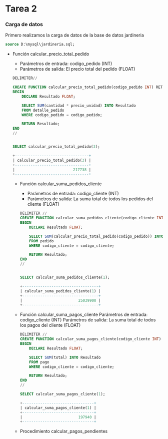 # Tarea 2 

### Carga de datos

Primero realizamos la carga de datos de la base de datos jardineria

```sql
source D:\mysql\jardineria.sql;
```

- Función calcular_precio_total_pedido

    - Parámetros de entrada: codigo_pedido (INT)
    - Parámetros de salida: El precio total del pedido (FLOAT)

    ```sql
    DELIMITER//
    
    CREATE FUNCTION calcular_precio_total_pedido(codigo_pedido INT) RETURNS FLOAT DETERMINISTIC
    BEGIN
        DECLARE Resultado FLOAT;

        SELECT SUM(cantidad * precio_unidad) INTO Resultado
        FROM detalle_pedido
        WHERE codigo_pedido = codigo_pedido;

        RETURN Resultado;
    END
    //


    SELECT calcular_precio_total_pedido(3);

    +---------------------------------+
    | calcular_precio_total_pedido(3) |
    +---------------------------------+
    |                          217738 |
    +---------------------------------+
    ```

    - Función calcular_suma_pedidos_cliente

        - Parámetros de entrada: codigo_cliente (INT)
        - Parámetros de salida: La suma total de todos los pedidos del cliente (FLOAT)

        ```sql
        DELIMITER //
        CREATE FUNCTION calcular_suma_pedidos_cliente(codigo_cliente INT) RETURNS FLOAT DETERMINISTIC
        BEGIN
            DECLARE Resultado FLOAT;

            SELECT SUM(calcular_precio_total_pedido(codigo_pedido)) INTO Resultado
            FROM pedido
            WHERE codigo_cliente = codigo_cliente;

            RETURN Resultado;
        END 
        //


        SELECT calcular_suma_pedidos_cliente(1);

        +----------------------------------+
        | calcular_suma_pedidos_cliente(1) |
        +----------------------------------+
        |                         25039900 |
        +----------------------------------+
        ```


    - Función calcular_suma_pagos_cliente
        Parámetros de entrada: codigo_cliente (INT)
        Parámetros de salida: La suma total de todos los pagos del cliente (FLOAT)

        ```sql
        DELIMITER //
        CREATE FUNCTION calcular_suma_pagos_cliente(codigo_cliente INT) RETURNS FLOAT DETERMINISTIC
        BEGIN
            DECLARE Resultado FLOAT;

            SELECT SUM(total) INTO Resultado
            FROM pago
            WHERE codigo_cliente = codigo_cliente;

            RETURN Resultado;
        END 
        //

        SELECT calcular_suma_pagos_cliente(1);

        +--------------------------------+
        | calcular_suma_pagos_cliente(1) |
        +--------------------------------+
        |                         197940 |
        +--------------------------------+
        ```

    - Procedimiento calcular_pagos_pendientes



